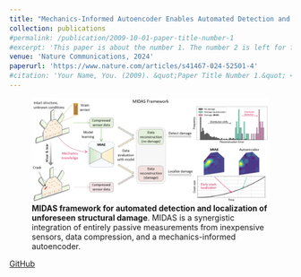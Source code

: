 ```yaml
---
title: "Mechanics-Informed Autoencoder Enables Automated Detection and Localization of Unforeseen Structural Damage"
collection: publications
#permalink: /publication/2009-10-01-paper-title-number-1
#excerpt: 'This paper is about the number 1. The number 2 is left for future work.'
venue: 'Nature Communications, 2024'
paperurl: 'https://www.nature.com/articles/s41467-024-52501-4'
#citation: 'Your Name, You. (2009). &quot;Paper Title Number 1.&quot; <i>Journal 1</i>. 1(1).'
---
```


<figure>
  <img src="/files/publications/MIDAS.png" alt="Description of the image" style="width: 800px;" />
  <figcaption><strong>MIDAS framework for automated detection and localization of unforeseen structural damage</strong>. MIDAS is a synergistic integration of entirely passive measurements from inexpensive sensors, data compression, and a mechanics-informed autoencoder.</figcaption>
</figure>

[GitHub](https://github.com/human-analysis/midas-shm)




